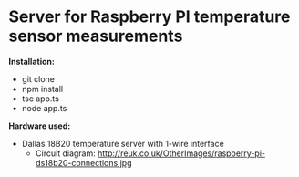 # Server for Raspberry PI temperature sensor measurements
 
**Installation:**
 * git clone
 * npm install
 * tsc app.ts
 * node app.ts
 
**Hardware used:**
 * Dallas 18B20 temperature server with 1-wire interface
    * Circuit diagram:
      http://reuk.co.uk/OtherImages/raspberry-pi-ds18b20-connections.jpg